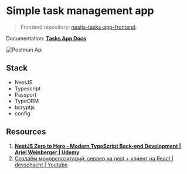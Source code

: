 # Simple task management app

> Frontend repository: [nestjs-tasks-app-frontend](https://github.com/albertmolodec/nestjs-tasks-app-frontend).

Documentation: **[Tasks App Docs](https://documenter.getpostman.com/view/4341699/SzmcbzZu?version=latest)**

![Postman Api](https://raw.githubusercontent.com/albertmolodec/nestjs-tasks-app-backend/master/screenshots/backend-api.png)

## Stack

* NestJS
* Typescript
* Passport
* TypeORM
* bcryptjs
* config

## Resources

1. **[NestJS Zero to Hero - Modern TypeScript Back-end Development | Ariel Weinberger | Udemy](https://www.udemy.com/course/nestjs-zero-to-hero/)**
1. [Создаём монорепозиторий: сервер на nest + клиент на React | devschacht | Youtube](https://www.youtube.com/watch?v=Cy-UbbMVd-g)
